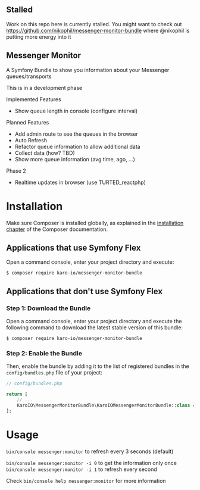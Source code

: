 Stalled
---
Work on this repo here is currently stalled. You might want to check out https://github.com/nikophil/messenger-monitor-bundle where @nikophil is putting more energy into it


Messenger Monitor
---


A Symfony Bundle to show you information about your Messenger queues/transports

This is in a development phase

Implemented Features
* Show queue length in console (configure interval) 

Planned Features
* Add admin route to see the queues in the browser
* Auto Refresh
* Refactor queue information to allow additional data
* Collect data (how? TBD)
* Show more queue information (avg time, ago, ...)

Phase 2
* Realtime updates in browser (use TURTED_reactphp)

Installation
============

Make sure Composer is installed globally, as explained in the
[installation chapter](https://getcomposer.org/doc/00-intro.md)
of the Composer documentation.

Applications that use Symfony Flex
----------------------------------

Open a command console, enter your project directory and execute:

```console
$ composer require karo-io/messenger-monitor-bundle
```

Applications that don't use Symfony Flex
----------------------------------------

### Step 1: Download the Bundle

Open a command console, enter your project directory and execute the
following command to download the latest stable version of this bundle:

```console
$ composer require karo-io/messenger-monitor-bundle
```

### Step 2: Enable the Bundle

Then, enable the bundle by adding it to the list of registered bundles
in the `config/bundles.php` file of your project:

```php
// config/bundles.php

return [
    // ...
    KaroIO\MessengerMonitorBundle\KaroIOMessengerMonitorBundle::class => ['all' => true],
];
```

Usage
=====

```bin/console messenger:monitor``` to refresh every 3 seconds (default)

```bin/console messenger:monitor -i 0``` to get the information only once
```bin/console messenger:monitor -i 1``` to refresh every second

Check ```bin/console help messenger:monitor``` for more information




